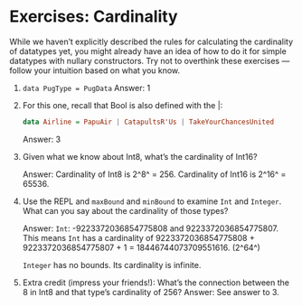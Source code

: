 # Exercises: Cardinality

While we haven’t explicitly described the rules for calculating the cardinality of datatypes yet, you might already have an idea of how to do it for simple datatypes with nullary constructors. Try not to overthink these exercises — follow your intuition based on what you know.

1. `data PugType = PugData`
Answer: 1

2. For this one, recall that Bool is also defined with the |:
    ```haskell
    data Airline = PapuAir | CatapultsR'Us | TakeYourChancesUnited
    ```
    Answer: 3

3. Given what we know about Int8, what’s the cardinality of Int16?

    Answer:
    Cardinality of Int8 is 2^8^ = 256.
    Cardinality of Int16 is 2^16^ = 65536.

4. Use the REPL and `maxBound` and `minBound` to examine `Int` and
`Integer`. What can you say about the cardinality of those types?

    Answer: `Int`: -9223372036854775808 and 9223372036854775807.
    This means `Int` has a cardinality of 9223372036854775808 + 9223372036854775807 + 1 = 18446744073709551616. (2^64^)

    `Integer` has no bounds. Its cardinality is infinite.

5. Extra credit (impress your friends!): What’s the connection between the 8 in Int8 and that type’s cardinality of 256?
    Answer: See answer to 3.